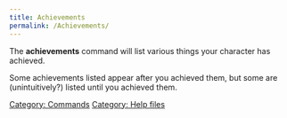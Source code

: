 ```yaml
---
title: Achievements
permalink: /Achievements/
---
```


The **achievements** command will list various things your character has
achieved.

Some achievements listed appear after you achieved them, but some are
(unintuitively?) listed until you achieved them.

[Category: Commands](Category:_Commands "wikilink") [Category: Help
files](Category:_Help_files "wikilink")